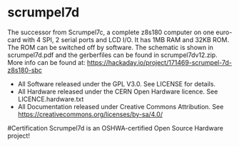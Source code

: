 # scrumpel7d
The successor from Scrumpel7c, a complete z8s180 computer on one euro-card with 4 SPI, 2 serial ports and LCD I/O.
It has 1MB RAM and 32KB ROM. The ROM can be switched off by software. 
The schematic is shown in scrumpel7d.pdf and the gerberfiles can be found in scrumpel7dv12.zip.
More info can be found at: https://hackaday.io/project/171469-scrumpel-7d-z8s180-sbc

* All Software released under the GPL V3.0. See LICENSE for details.
* All Hardware released under the CERN Open Hardware licence. See LICENCE.hardware.txt
* All Documentation released under Creative Commons Attribution. See https://creativecommons.org/licenses/by-sa/4.0/

#Certification
Scrumpel7d is an OSHWA-certified Open Source Hardware project!
